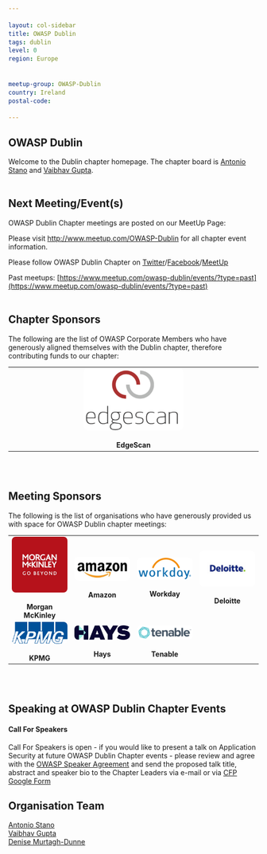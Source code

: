 ```yaml
---

layout: col-sidebar
title: OWASP Dublin
tags: dublin
level: 0
region: Europe


meetup-group: OWASP-Dublin
country: Ireland
postal-code: 

---
```



OWASP Dublin
-------------
Welcome to the Dublin chapter homepage. The chapter board is <a href="mailto:Antonio.stano@owasp.org">Antonio Stano</a> and <a href="mailto:vaibhav.gupta@owasp.org">Vaibhav Gupta</a>.
<br><br>

Next Meeting/Event(s)
---------------------
OWASP Dublin Chapter meetings are posted on our MeetUp Page:

Please visit <a href="http://www.meetup.com/OWASP-Dublin">http://www.meetup.com/OWASP-Dublin</a> for all chapter event information.

Please follow OWASP Dublin Chapter on <a href="https://twitter.com/OWASPIreland">Twitter</a>/<a href="https://facebook.com/OWASPIreland">Facebook</a>/<a href="https://meetup.com/OWASP-Dublin">MeetUp</a>

Past meetups: [https://www.meetup.com/owasp-dublin/events/?type=past](https://www.meetup.com/owasp-dublin/events/?type=past)
<br><br>

Chapter Sponsors
----------------
The following are the list of OWASP Corporate Members who have generously aligned themselves with the Dublin chapter, therefore contributing funds to our chapter:

<table cellpadding="10" cellspacing="0" border="0">
<tr>
    <td align="center" width="25%">
    <img src="assets/images/edgescan.png" alt="EdgeScan" style="max-width: 200px; width: 100%; height: auto; border-radius: 8px;"/>
    <br><br><b>EdgeScan</b>
    </td>
</tr>
</table>
<br><br>

Meeting Sponsors
----------------

The following is the list of organisations who have generously provided us with space for OWASP Dublin chapter meetings:

<table cellpadding="10" cellspacing="0" border="0">
<tr>
    <td align="center" width="25%">
    <img src="assets/images/Mmk.jpg" alt="Morgan McKinley" style="max-width: 200px; width: 100%; height: auto; border-radius: 8px;"/>
    <br><br><b>Morgan McKinley</b>
    </td>
    <td align="center" width="25%">
    <img src="assets/images/amazon-logo.jpg" alt="Amazon" style="max-width: 200px; width: 100%; height: auto; border-radius: 8px;"/>
    <br><br><b>Amazon</b>
    </td>
    <td align="center" width="25%">
    <img src="assets/images/workday-logo.png" alt="Workday" style="max-width: 200px; width: 100%; height: auto; border-radius: 8px;"/>
    <br><br><b>Workday</b>
    </td>
    <td align="center" width="25%">
    <img src="assets/images/deloitte.png" alt="Deloitte" style="max-width: 200px; width: 100%; height: auto; border-radius: 8px;"/>
    <br><br><b>Deloitte</b>
    </td>
</tr>
<tr>
    <td align="center" width="25%">
    <img src="assets/images/KPMG.png" alt="KPMG" style="max-width: 200px; width: 100%; height: auto; border-radius: 8px;"/>
    <br><br><b>KPMG</b>
    </td>
    <td align="center" width="25%">
    <img src="assets/images/hays.png" alt="Hays" style="max-width: 200px; width: 100%; height: auto; border-radius: 8px;"/>
    <br><br><b>Hays</b>
    </td>
    <td align="center" width="25%">
    <img src="assets/images/tenable.png" alt="Tenable" style="max-width: 200px; width: 100%; height: auto; border-radius: 8px;"/>
    <br><br><b>Tenable</b>
    </td>
    <td align="center" width="25%">
    </td>
</tr>
</table>
<br><br>

Speaking at OWASP Dublin Chapter Events
---------------------------------------

#### Call For Speakers

Call For Speakers is open - if you would like to present a talk on Application Security at future OWASP Dublin Chapter events - please review and agree with the [OWASP Speaker Agreement](https://owasp.org/www-policy/legal/speaker-agreement) and send the proposed talk title, abstract and speaker bio to the Chapter Leaders via e-mail or via [CFP Google Form](https://forms.gle/PCyXCEPLFhXJy8WV8)

Organisation Team
---------------------------------------
<a href="mailto:Antonio.stano@owasp.org">Antonio Stano</a> <br>
<a href="mailto:vaibhav.gupta@owasp.org">Vaibhav Gupta</a> <br>
<a href="mailto:denise.murtaghdunne@owasp.org">Denise Murtagh-Dunne</a> <br>

<br><br><br><br>